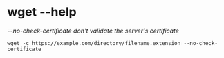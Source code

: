 # wget --help

*--no-check-certificate  don't validate the server's certificate*

```
wget -c https://example.com/directory/filename.extension --no-check-certificate
```
